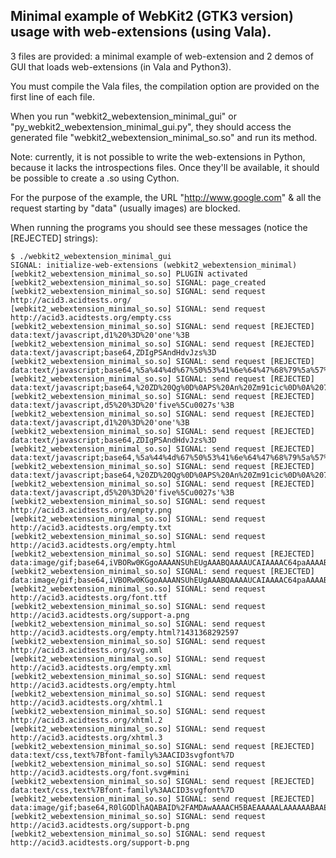 Minimal example of WebKit2 (GTK3 version) usage with web-extensions (using Vala).
---------------------------------

3 files are provided: a minimal example of web-extension and 2 demos of GUI that loads web-extensions (in Vala and Python3).

You must compile the Vala files, the compilation option are provided on the first line of each file.

When you run "webkit2_webextension_minimal_gui" or "py_webkit2_webextension_minimal_gui.py",
they should access the generated file "webkit2_webextension_minimal_so.so"
and run its method.

Note: currently, it is not possible to write the web-extensions in Python, because it lacks the introspections files. Once they'll be available, it should be possible to create a .so using Cython.

For the purpose of the example, the URL "http://www.google.com" &amp; all the request starting by "data" (usually images) are blocked.

When running the programs you should see these messages (notice the [REJECTED] strings):

```
$ ./webkit2_webextension_minimal_gui
SIGNAL: initialize-web-extensions (webkit2_webextension_minimal) 
[webkit2_webextension_minimal_so.so] PLUGIN activated
[webkit2_webextension_minimal_so.so] SIGNAL: page_created
[webkit2_webextension_minimal_so.so] SIGNAL: send request http://acid3.acidtests.org/
[webkit2_webextension_minimal_so.so] SIGNAL: send request http://acid3.acidtests.org/empty.css
[webkit2_webextension_minimal_so.so] SIGNAL: send request [REJECTED] data:text/javascript,d1%20%3D%20'one'%3B
[webkit2_webextension_minimal_so.so] SIGNAL: send request [REJECTED] data:text/javascript;base64,ZDIgPSAndHdvJzs%3D
[webkit2_webextension_minimal_so.so] SIGNAL: send request [REJECTED] data:text/javascript;base64,%5a%44%4d%67%50%53%41%6e%64%47%68%79%5a%57%55%6e%4f%77%3D%3D
[webkit2_webextension_minimal_so.so] SIGNAL: send request [REJECTED] data:text/javascript;base64,%20ZD%20Qg%0D%0APS%20An%20Zm91cic%0D%0A%207%20
[webkit2_webextension_minimal_so.so] SIGNAL: send request [REJECTED] data:text/javascript,d5%20%3D%20'five%5Cu0027s'%3B
[webkit2_webextension_minimal_so.so] SIGNAL: send request [REJECTED] data:text/javascript,d1%20%3D%20'one'%3B
[webkit2_webextension_minimal_so.so] SIGNAL: send request [REJECTED] data:text/javascript;base64,ZDIgPSAndHdvJzs%3D
[webkit2_webextension_minimal_so.so] SIGNAL: send request [REJECTED] data:text/javascript;base64,%5a%44%4d%67%50%53%41%6e%64%47%68%79%5a%57%55%6e%4f%77%3D%3D
[webkit2_webextension_minimal_so.so] SIGNAL: send request [REJECTED] data:text/javascript;base64,%20ZD%20Qg%0D%0APS%20An%20Zm91cic%0D%0A%207%20
[webkit2_webextension_minimal_so.so] SIGNAL: send request [REJECTED] data:text/javascript,d5%20%3D%20'five%5Cu0027s'%3B
[webkit2_webextension_minimal_so.so] SIGNAL: send request http://acid3.acidtests.org/empty.png
[webkit2_webextension_minimal_so.so] SIGNAL: send request http://acid3.acidtests.org/empty.txt
[webkit2_webextension_minimal_so.so] SIGNAL: send request http://acid3.acidtests.org/empty.html
[webkit2_webextension_minimal_so.so] SIGNAL: send request [REJECTED] data:image/gif;base64,iVBORw0KGgoAAAANSUhEUgAAABQAAAAUCAIAAAAC64paAAAABGdBTUEAAK%2FINwWK6QAAAAlwSFlzAAAASAAAAEgARslrPgAAABtJREFUOMtj%2FM9APmCiQO%2Bo5lHNo5pHNVNBMwAinAEnIWw89gAAACJ6VFh0U29mdHdhcmUAAHjac0zJT0pV8MxNTE8NSk1MqQQAL5wF1K4MqU0AAAAASUVORK5CYII%3D
[webkit2_webextension_minimal_so.so] SIGNAL: send request [REJECTED] data:image/gif;base64,iVBORw0KGgoAAAANSUhEUgAAABQAAAAUCAIAAAAC64paAAAABGdBTUEAAK%2FINwWK6QAAAAlwSFlzAAAASAAAAEgARslrPgAAABtJREFUOMtj%2FM9APmCiQO%2Bo5lHNo5pHNVNBMwAinAEnIWw89gAAACJ6VFh0U29mdHdhcmUAAHjac0zJT0pV8MxNTE8NSk1MqQQAL5wF1K4MqU0AAAAASUVORK5CYII%3D
[webkit2_webextension_minimal_so.so] SIGNAL: send request http://acid3.acidtests.org/font.ttf
[webkit2_webextension_minimal_so.so] SIGNAL: send request http://acid3.acidtests.org/support-a.png
[webkit2_webextension_minimal_so.so] SIGNAL: send request http://acid3.acidtests.org/empty.html?1431368292597
[webkit2_webextension_minimal_so.so] SIGNAL: send request http://acid3.acidtests.org/svg.xml
[webkit2_webextension_minimal_so.so] SIGNAL: send request http://acid3.acidtests.org/empty.xml
[webkit2_webextension_minimal_so.so] SIGNAL: send request http://acid3.acidtests.org/empty.html
[webkit2_webextension_minimal_so.so] SIGNAL: send request http://acid3.acidtests.org/xhtml.1
[webkit2_webextension_minimal_so.so] SIGNAL: send request http://acid3.acidtests.org/xhtml.2
[webkit2_webextension_minimal_so.so] SIGNAL: send request http://acid3.acidtests.org/xhtml.3
[webkit2_webextension_minimal_so.so] SIGNAL: send request [REJECTED] data:text/css,text%7Bfont-family%3AACID3svgfont%7D
[webkit2_webextension_minimal_so.so] SIGNAL: send request http://acid3.acidtests.org/font.svg#mini
[webkit2_webextension_minimal_so.so] SIGNAL: send request [REJECTED] data:text/css,text%7Bfont-family%3AACID3svgfont%7D
[webkit2_webextension_minimal_so.so] SIGNAL: send request [REJECTED] data:image/gif;base64,R0lGODlhAQABAID%2FAMDAwAAAACH5BAEAAAAALAAAAAABAAEAAAICRAEAOw%3D%3D
[webkit2_webextension_minimal_so.so] SIGNAL: send request http://acid3.acidtests.org/support-b.png
[webkit2_webextension_minimal_so.so] SIGNAL: send request http://acid3.acidtests.org/support-b.png
```
